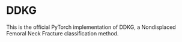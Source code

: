 # DDKG

This is the official PyTorch implementation of DDKG, a Nondisplaced Femoral Neck Fracture classification method.
